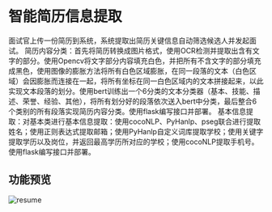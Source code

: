 # 智能简历信息提取
面试官上传一份简历到系统，系统提取出简历关键信息自动筛选候选人并发起面试。
简历内容分类：首先将简历转换成图片格式，使用OCR检测并提取出含有文字的部分。使用Opencv将文字部分内容填充白色，并把所有不含文字的部分填充成黑色，使用图像的膨胀方法将所有白色区域膨胀，在同一段落的文本（白色区域）会因膨胀而连接在一起，将所有坐标在同一白色区域内的文本拼接起来，以此实现文本段落的划分。使用bert训练出一个6分类的文本分类器（基本、技能、描述、荣誉、经验、其他），将所有划分好的段落依次送入bert中分类，最后整合6个类别的所有段落实现简历内容分类。使用flask编写接口并部署。
基本信息提取：对基本类进行基本信息提取：使用cocoNLP、PyHanlp、pseg联合进行提取姓名；使用正则表达式提取邮箱；使用PyHanlp自定义词库提取学校；使用关键字提取学历以及岗位，并返回最高学历所对应的学校；使用cocoNLP提取手机号。使用flask编写接口并部署。
## 功能预览
![resume](https://user-images.githubusercontent.com/67999981/218739848-3323c340-b7f6-4903-823b-b12e0f3edc67.png)
